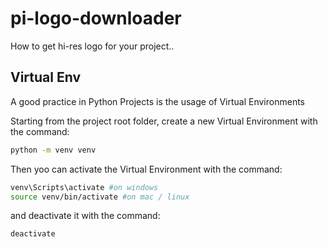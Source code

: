 # pi-logo-downloader
How to get hi-res logo for your project..

## Virtual Env
A good practice in Python Projects is the usage of Virtual Environments

Starting from the project root folder, create a new Virtual Environment with the command:
```bash
python -m venv venv
```
Then yoo can activate the Virtual Environment with the command:
```bash
venv\Scripts\activate #on windows
source venv/bin/activate #on mac / linux
```
and deactivate it with the command: 
```bash
deactivate
```